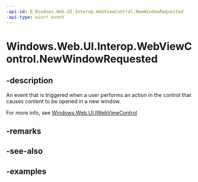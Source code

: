 ```yaml
---
-api-id: E:Windows.Web.UI.Interop.WebViewControl.NewWindowRequested
-api-type: winrt event
---
```


<!-- Event syntax.
public event TypedEventHandler NewWindowRequested<IWebViewControl, WebViewControlNewWindowRequestedEventArgs>
-->

# Windows.Web.UI.Interop.WebViewControl.NewWindowRequested


## -description
An event that is triggered when a user performs an action in the control that causes content to be opened in a new window.

For more info, see [Windows.Web.UI.IWebViewControl](../windows.web.ui/iwebviewcontrol.md)

## -remarks

## -see-also

## -examples

